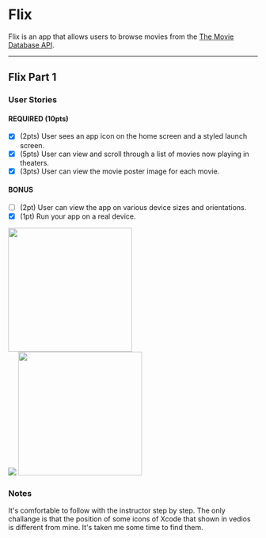# Flix

Flix is an app that allows users to browse movies from the [The Movie Database API](http://docs.themoviedb.apiary.io/#).

---

## Flix Part 1

### User Stories

#### REQUIRED (10pts)
- [x] (2pts) User sees an app icon on the home screen and a styled launch screen.
- [x] (5pts) User can view and scroll through a list of movies now playing in theaters.
- [x] (3pts) User can view the movie poster image for each movie.

#### BONUS
- [ ] (2pt) User can view the app on various device sizes and orientations.
- [x] (1pt) Run your app on a real device.

<img src="https://submissions.us-east-1.linodeobjects.com/ios_university/iL5pszjk.gif" width=250><br>
![](https://i.imgur.com/9oZLXTi.gif)
<img src="https://i.imgur.com/9oZLXTi.gif" width=250><br>

### Notes
It's comfortable to follow with the instructor step by step. The only challange is that the position of some icons of Xcode that shown in vedios is different from mine. It's taken me some time to find them.
